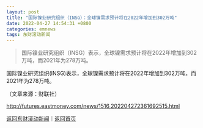 ```yaml
---
layout: post
title: "国际镍业研究组织（INSG）：全球镍需求预计将在2022年增加到302万吨"
date: 2022-04-27 14:54:31 +0800
categories: emnews
tags: 东财滚动新闻
---
```

> 国际镍业研究组织（INSG）表示，全球镍需求预计将在2022年增加到302万吨，而2021年为278万吨。

<p>国际镍业研究组织(INSG)表示，全球镍需求预计将在2022年增加到302万吨，而2021年为278万吨。</p><p class="em_media">（文章来源：财联社）</p>

<http://futures.eastmoney.com/news/1516,202204272361692515.html>

[返回东财滚动新闻](//finews.withounder.com/emnews/)｜[返回首页](//finews.withounder.com/)